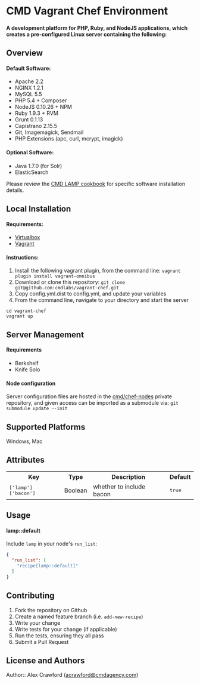 # CMD Vagrant Chef Environment

#### A development platform for PHP, Ruby, and NodeJS applications, which creates a pre-configured Linux server containing the following:

## Overview

#### Default Software:

- Apache 2.2
- NGINX 1.2.1
- MySQL 5.5
- PHP 5.4 + Composer
- NodeJS 0.10.26 + NPM
- Ruby 1.9.3 + RVM
- Grunt 0.1.13
- Capistrano 2.15.5
- Git, Imagemagick, Sendmail
- PHP Extensions (apc, curl, mcrypt, imagick)

#### Optional Software:

- Java 1.7.0 (for Solr)
- ElasticSearch

Please review the [CMD LAMP cookbook](https://github.com/cmd-cookbooks/lamp) for specific software installation details.

## Local Installation

#### Requirements:

- [Virtualbox](https://www.virtualbox.org/)
- [Vagrant](http://www.vagrantup.com/)

#### Instructions:

1. Install the following vagrant plugin, from the command line:
`vagrant plugin install vagrant-omnibus`
1. Download or clone this repository:
`git clone git@github.com:cmdlabs/vagrant-chef.git`
2. Copy config.yml.dist to config.yml, and update your variables
3. From the command line, navigate to your directory and start the server
```
cd vagrant-chef
vagrant up
```

## Server Management

#### Requirements

 - Berkshelf
 - Knife Solo

#### Node configuration

Server configuration files are hosted in the [cmd/chef-nodes](/cmd/chef-nodes) private repository,
and given access can be imported as a submodule via: `git submodule update --init`

## Supported Platforms

Windows, Mac

## Attributes

<table>
  <tr>
    <th>Key</th>
    <th>Type</th>
    <th>Description</th>
    <th>Default</th>
  </tr>
  <tr>
    <td><tt>['lamp']['bacon']</tt></td>
    <td>Boolean</td>
    <td>whether to include bacon</td>
    <td><tt>true</tt></td>
  </tr>
</table>

## Usage

#### lamp::default

Include `lamp` in your node's `run_list`:

```json
{
  "run_list": [
    "recipe[lamp::default]"
  ]
}
```

## Contributing

1. Fork the repository on Github
2. Create a named feature branch (i.e. `add-new-recipe`)
3. Write your change
4. Write tests for your change (if applicable)
5. Run the tests, ensuring they all pass
6. Submit a Pull Request

## License and Authors

Author:: Alex Crawford (acrawford@cmdagency.com)
